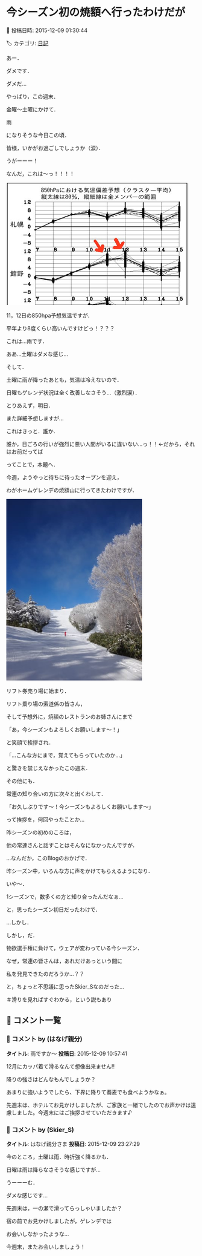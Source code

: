 # 今シーズン初の焼額へ行ったわけだが

📅 投稿日時: 2015-12-09 01:30:44

🏷️ カテゴリ: [日記](cc4b5682fb7b8b144980957a978653fb0.md)

あー．


ダメです．


ダメだ…


やっぱり，この週末．


金曜～土曜にかけて．


雨


になりそうな今日この頃．


皆様，いかがお過ごしでしょうか（涙）．





うがーーー！


なんだ，これは～っ！！！！




![608b7a7f13fddc7d4080f3af9c421579.jpg](images/608b7a7f13fddc7d4080f3af9c421579.jpg)




11，12日の850hpa予想気温ですが．


平年より8度くらい高いんですけどっ！？？？





これは…雨です．


ああ…土曜はダメな感じ…


そして．


土曜に雨が降ったあとも，気温は冷えないので．


日曜もゲレンデ状況は全く改善しなさそう…（激烈涙）．





とりあえず，明日．


また詳細予想しますが…


これはきっと．誰か．


誰か，日ごろの行いが強烈に悪い人間がいるに違いない…っ！！←だから，それはお前だってば





ってことで，本題へ．





今週，ようやっと待ちに待ったオープンを迎え，


わがホームゲレンデの焼額山に行ってきたわけですが．




![c6a7be44d039b7991fe842edd6665f8c.jpg](images/c6a7be44d039b7991fe842edd6665f8c.jpg)




リフト券売り場に始まり．


リフト乗り場の索道係の皆さん，


そして予想外に，焼額のレストランのお姉さんにまで


「あ，今シーズンもよろしくお願いします～！」


と笑顔で挨拶され．


「…こんな方にまで，覚えてもらっていたのか…」


と驚きを禁じえなかったこの週末．





その他にも．


常連の知り合いの方に次々と出くわして．


「お久しぶりです～！今シーズンもよろしくお願いします～」


って挨拶を，何回やったことか…





昨シーズンの初めのころは，


他の常連さんと話すことはそんなになかったんですが．


…なんだか，このBlogのおかげで．


昨シーズン中，いろんな方に声をかけてもらえるようになり．


いや～．


1シーズンで，数多くの方と知り合ったんだなぁ…


と，思ったシーズン初日だったわけで．





…しかし．


しかし，だ．


物欲選手権に負けて，ウェアが変わっている今シーズン．


なぜ，常連の皆さんは，あれだけあっという間に


私を発見できたのだろうか…？？


と，ちょっと不思議に思ったSkier_Sなのだった…


＃滑りを見ればすぐわかる，という説もあり

## 💬 コメント一覧

### 💬 コメント by (はなげ親分)
**タイトル**: 雨ですか～
**投稿日**: 2015-12-09 10:57:41

12月にカッパ着て滑るなんて想像出来ません!!

降りの強さはどんなもんでしょうか？

あまりに強いようでしたら、下界に降りて蕎麦でも食べようかなぁ。



先週末は、ホテルてお見かけしましたが、ご家族と一緒でしたのでお声かけは遠慮しました。今週末にはご挨拶させていただきます♪

### 💬 コメント by (Skier_S)
**タイトル**: はなげ親分さま
**投稿日**: 2015-12-09 23:27:29

今のところ，土曜は雨．時折強く降るかも．

日曜は雨は降らなさそうな感じですが…

うーーーむ．

ダメな感じです…



先週末は，一の瀬で滑ってらっしゃいましたか？

宿の前でお見かけしましたが，ゲレンデでは

お会いしなかったような…



今週末，またお会いしましょう！

